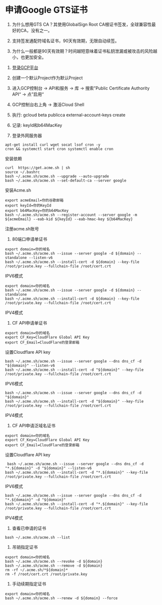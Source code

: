 # 申请Google GTS证书
1. 为什么想用GTS CA？其使用GlobalSign Root CA根证书签发，全球兼容性最好的CA，没有之一。

2. 支持签发通配符域名证书，90天有效期，无限自动续签。

3. 为什么一般都是90天有效期？时间越短意味着证书私钥泄漏或被攻击的风险越小，也更加安全。
<!--more-->
1. [登录GCP平台](https://console.cloud.google.com/)

2. 创建一个默认Project作为默认Project

3. 进入GCP控制台 -> API和服务 -> 库 -> 搜索”Public Certificate Authority API“ -> 点”启用“

4. GCP控制台右上角 -> 激活Cloud Shell

5. 执行: gcloud beta publicca external-account-keys create
6. 记录: keyId和b64MacKey
7. 登录外网服务器
```shell
apt-get install curl wget socat lsof cron -y
cron && systemctl start cron systemctl enable cron
```
安装依赖
```shell
curl  https://get.acme.sh | sh
source ~/.bashrc
bash ~/.acme.sh/acme.sh --upgrade --auto-upgrade
bash ~/.acme.sh/acme.sh --set-default-ca --server google
```
安装Acme.sh
```shell
export acmeEmail=你的谷歌邮箱
export keyId=你的KeyId
export b64MacKey=你的b64MacKey
bash ~/.acme.sh/acme.sh --register-account --server google -m ${acmeEmail} --eab-kid ${keyId} --eab-hmac-key ${b64MacKey}
```
注册acme.sh账号
1. 80端口申请单证书
```shell
export domain=你的域名
bash ~/.acme.sh/acme.sh --issue --server google -d ${domain} --standalone --listen-v6
bash ~/.acme.sh/acme.sh --install-cert -d ${domain} --key-file /root/private.key --fullchain-file /root/cert.crt
```
IPV6模式
```shell
export domain=你的域名
bash ~/.acme.sh/acme.sh --issue --server google -d ${domain} --standalone
bash ~/.acme.sh/acme.sh --install-cert -d ${domain} --key-file /root/private.key --fullchain-file /root/cert.crt
```
IPV4模式
1. CF API申请单证书
```shell
export domain=你的域名
export CF_Key=CloudFlare Global API Key
export CF_Email=CloudFlare的登录邮箱
```
设置Cloudflare API key
```shell
bash ~/.acme.sh/acme.sh --issue --server google --dns dns_cf -d "${domain}" --listen-v6
bash ~/.acme.sh/acme.sh --install-cert -d "${domain}" --key-file /root/private.key --fullchain-file /root/cert.crt
```
IPV6模式
```shell
bash ~/.acme.sh/acme.sh --issue --server google --dns dns_cf -d "${domain}"
bash ~/.acme.sh/acme.sh --install-cert -d "${domain}" --key-file /root/private.key --fullchain-file /root/cert.crt
```
IPV4模式
1. CF API申请泛域名证书
```shell
export domain=你的域名
export CF_Key=CloudFlare Global API Key
export CF_Email=CloudFlare的登录邮箱
```
设置Cloudflare API key
```shell
 bash ~/.acme.sh/acme.sh --issue --server google --dns dns_cf -d "*.${domain}" -d "${domain}" --listen-v6
bash ~/.acme.sh/acme.sh --install-cert -d "*.${domain}" --key-file /root/private.key --fullchain-file /root/cert.crt
```
IPV6模式
```shell
bash ~/.acme.sh/acme.sh --issue --server google --dns dns_cf -d "*.${domain}" -d "${domain}"
bash ~/.acme.sh/acme.sh --install-cert -d "*.${domain}" --key-file /root/private.key --fullchain-file /root/cert.crt
```
IPV4模式
1. 查看已申请的证书
```shell
bash ~/.acme.sh/acme.sh --list
```
1. 吊销指定证书
```shell
export domain=你的域名
bash ~/.acme.sh/acme.sh --revoke -d ${domain}
bash ~/.acme.sh/acme.sh --remove -d ${domain}
rm -rf ~/.acme.sh/*${domain}*
rm -f /root/cert.crt /root/private.key
```
1. 手动续期指定证书
```shell
export domain=你的域名
bash ~/.acme.sh/acme.sh --renew -d ${domain} --force
```